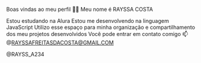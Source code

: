 Boas vindas ao meu perfil 💙💙
Meu nome é RAYSSA COSTA

Estou estudando na Alura
Estou me desenvolvendo na linguagem JavaScript
Utilizo esse espaço para minha organização e compartilhamento dos meu projetos desenvolvidos
Você pode entrar em contato comigo 📫
@RAYSSAFREITASDACOSTA@GMAIL.COM

@RAYSS_A234
